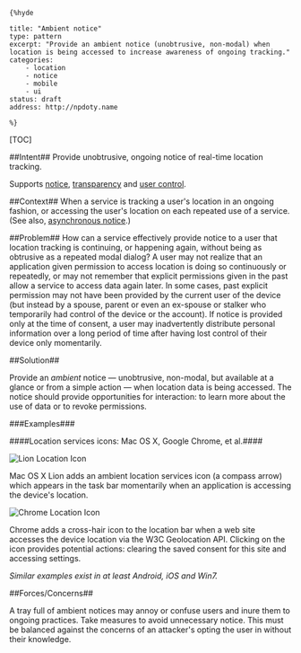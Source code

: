     {%hyde

    title: "Ambient notice"
    type: pattern
    excerpt: "Provide an ambient notice (unobtrusive, non-modal) when location is being accessed to increase awareness of ongoing tracking."
    categories: 
        - location
        - notice
        - mobile
        - ui
    status: draft
    address: http://npdoty.name

    %}

[TOC]

##Intent##
Provide unobtrusive, ongoing notice of real-time location tracking.

Supports [notice](Notice), [transparency](Transparency-and-feedback) and [user control](User-control).

##Context##
When a service is tracking a user's location in an ongoing fashion, or accessing the user's location on each repeated use of a service. (See also, [asynchronous notice](Asynchronous-notice).)

##Problem##
How can a service effectively provide notice to a user that location tracking is continuing, or happening again, without being as obtrusive as a repeated modal dialog? A user may not realize that an application given permission to access location is doing so continuously or repeatedly, or may not remember that explicit permissions given in the past allow a service to access data again later. In some cases, past explicit permission may not have been provided by the current user of the device (but instead by a spouse, parent or even an ex-spouse or stalker who temporarily had control of the device or the account). If notice is provided only at the time of consent, a user may inadvertently distribute personal information over a long period of time after having lost control of their device only momentarily.

##Solution##

Provide an _ambient_ notice &mdash; unobtrusive, non-modal, but available at a glance or from a simple action &mdash; when location data is being accessed. The notice should provide opportunities for interaction: to learn more about the use of data or to revoke permissions.


###Examples###

####Location services icons: Mac OS X, Google Chrome, et al.####

![Lion Location Icon](media/images/lion_location_icon.png)

Mac OS X Lion adds an ambient location services icon (a compass arrow) which appears in the task bar momentarily when an application is accessing the device's location.

![Chrome Location Icon](media/images/chrome_location_icon.png)

Chrome adds a cross-hair icon to the location bar when a web site accesses the device location via the W3C Geolocation API. Clicking on the icon provides potential actions: clearing the saved consent for this site and accessing settings.

_Similar examples exist in at least Android, iOS and Win7._

##Forces/Concerns##

A tray full of ambient notices may annoy or confuse users and inure them to ongoing practices. Take measures to avoid unnecessary notice. This must be balanced against the
concerns of an attacker's opting the user in without their knowledge.

